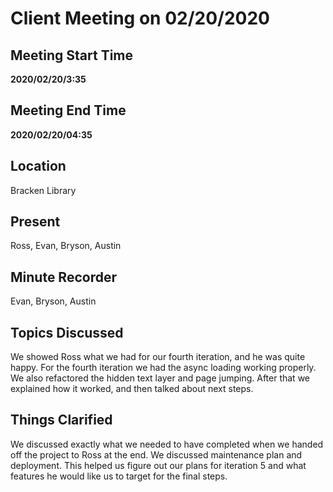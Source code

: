 # Client Meeting on 02/20/2020

## Meeting Start Time

**2020/02/20/3:35**

## Meeting End Time

**2020/02/20/04:35**

## Location

Bracken Library

## Present

Ross, Evan, Bryson, Austin

## Minute Recorder

Evan, Bryson, Austin

## Topics Discussed

We showed Ross what we had for our fourth iteration, and he was quite happy. For the fourth iteration we had the async loading working properly. We also refactored the hidden text layer and page jumping. After that we explained how it worked, and then talked about next steps.

## Things Clarified

We discussed exactly what we needed to have completed when we handed off the project to Ross at the end. We discussed maintenance plan and deployment. This helped us figure out our plans for iteration 5 and what features he would like us to target for the final steps.
